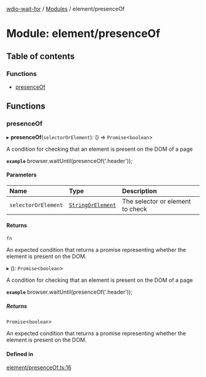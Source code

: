 [wdio-wait-for](../README.md) / [Modules](../modules.md) / element/presenceOf

# Module: element/presenceOf

## Table of contents

### Functions

- [presenceOf](element_presenceOf.md#presenceof)

## Functions

### presenceOf

▸ **presenceOf**(`selectorOrElement`): () => `Promise`<`boolean`\>

A condition for checking that an element is present on the DOM of a page

**`example`**
browser.waitUntil(presenceOf('.header'));

#### Parameters

| Name | Type | Description |
| :------ | :------ | :------ |
| `selectorOrElement` | [`StringOrElement`](utils_element_types.md#stringorelement) | The selector or element to check |

#### Returns

`fn`

An expected condition that returns a promise
    representing whether the element is present on the DOM.

▸ (): `Promise`<`boolean`\>

A condition for checking that an element is present on the DOM of a page

**`example`**
browser.waitUntil(presenceOf('.header'));

##### Returns

`Promise`<`boolean`\>

An expected condition that returns a promise
    representing whether the element is present on the DOM.

#### Defined in

[element/presenceOf.ts:16](https://github.com/webdriverio-community/wdio-wait-for/blob/5d4c2b2/src/element/presenceOf.ts#L16)
